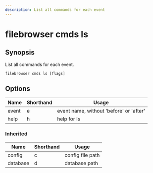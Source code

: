 ```yaml
---
description: List all commands for each event
---
```


# filebrowser cmds ls

## Synopsis

List all commands for each event.

```
filebrowser cmds ls [flags]
```

## Options

| Name | Shorthand | Usage |
|------|-----------|-------|
|event|e|event name, without 'before' or 'after'|
|help|h|help for ls|

### Inherited

| Name | Shorthand | Usage |
|------|-----------|-------|
|config|c|config file path|
|database|d|database path|

